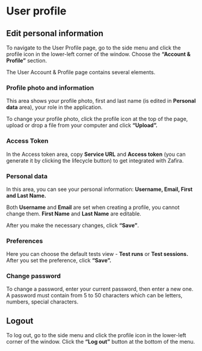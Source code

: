 # User profile

## Edit personal information

To navigate to the User Profile page, go to the side menu and click the profile icon in the lower-left corner of the window. Choose the **“Account & Profile”** section.

The User Account & Profile page contains several elements.

### Profile photo and information
This area shows your profile photo, first and last name (is edited in **Personal data** area), your role in the application. 

To change your profile photo, click the profile icon at the top of the page, upload or drop a file from your computer and click **“Upload”.**

### Access Token
In the Access token area, copy **Service URL** and **Access token** (you can generate it by clicking the lifecycle button) to get integrated with Zafira.

### Personal data
In this area, you can see your personal information: **Username, Email, First and Last Name.** 

Both **Username** and **Email** are set when creating a profile, you cannot change them. **First Name** and **Last Name** are editable. 

After you make the necessary changes, click **“Save”**.

### Preferences
Here you can choose the default tests view - **Test runs** or **Test sessions.** After you set the preference, click **“Save”.**

### Change password
To change a password, enter your current password, then enter a new one. A password must contain from 5 to 50 characters which can be letters, numbers, special characters.

## Logout
To log out, go to the side menu and click the profile icon in the lower-left corner of the window. Click the **“Log out”** button at the bottom of the menu.
